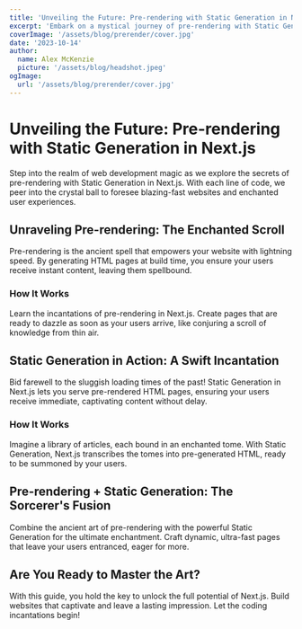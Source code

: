 ```yaml
---
title: 'Unveiling the Future: Pre-rendering with Static Generation in Next.js'
excerpt: 'Embark on a mystical journey of pre-rendering with Static Generation in Next.js, as we gaze into the crystal ball of web development.'
coverImage: '/assets/blog/prerender/cover.jpg'
date: '2023-10-14'
author:
  name: Alex McKenzie
  picture: '/assets/blog/headshot.jpeg'
ogImage:
  url: '/assets/blog/prerender/cover.jpg'
---
```


# Unveiling the Future: Pre-rendering with Static Generation in Next.js

Step into the realm of web development magic as we explore the secrets of pre-rendering with Static Generation in Next.js. With each line of code, we peer into the crystal ball to foresee blazing-fast websites and enchanted user experiences.

## Unraveling Pre-rendering: The Enchanted Scroll

Pre-rendering is the ancient spell that empowers your website with lightning speed. By generating HTML pages at build time, you ensure your users receive instant content, leaving them spellbound.

### How It Works

Learn the incantations of pre-rendering in Next.js. Create pages that are ready to dazzle as soon as your users arrive, like conjuring a scroll of knowledge from thin air.

## Static Generation in Action: A Swift Incantation

Bid farewell to the sluggish loading times of the past! Static Generation in Next.js lets you serve pre-rendered HTML pages, ensuring your users receive immediate, captivating content without delay.

### How It Works

Imagine a library of articles, each bound in an enchanted tome. With Static Generation, Next.js transcribes the tomes into pre-generated HTML, ready to be summoned by your users.

## Pre-rendering + Static Generation: The Sorcerer's Fusion

Combine the ancient art of pre-rendering with the powerful Static Generation for the ultimate enchantment. Craft dynamic, ultra-fast pages that leave your users entranced, eager for more.

## Are You Ready to Master the Art?

With this guide, you hold the key to unlock the full potential of Next.js. Build websites that captivate and leave a lasting impression. Let the coding incantations begin!